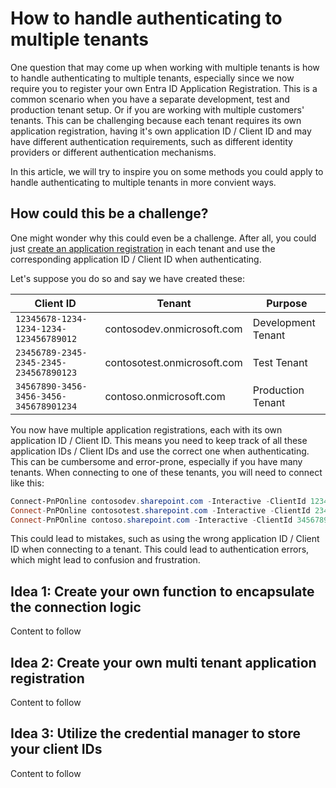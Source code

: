 # How to handle authenticating to multiple tenants

One question that may come up when working with multiple tenants is how to handle authenticating to multiple tenants, especially since we now require you to register your own Entra ID Application Registration. This is a common scenario when you have a separate development, test and production tenant setup. Or if you are working with multiple customers' tenants. This can be challenging because each tenant requires its own application registration, having it's own application ID / Client ID and may have different authentication requirements, such as different identity providers or different authentication mechanisms.

In this article, we will try to inspire you on some methods you could apply to handle authenticating to multiple tenants in more convient ways.

## How could this be a challenge?

One might wonder why this could even be a challenge. After all, you could just [create an application registration](registerapplication.md) in each tenant and use the corresponding application ID / Client ID when authenticating.

Let's suppose you do so and say we have created these:

Client ID | Tenant | Purpose
--- | --- | ---
`12345678-1234-1234-1234-123456789012` | contosodev.onmicrosoft.com | Development Tenant
`23456789-2345-2345-2345-234567890123` | contosotest.onmicrosoft.com | Test Tenant
`34567890-3456-3456-3456-345678901234` | contoso.onmicrosoft.com | Production Tenant

You now have multiple application registrations, each with its own application ID / Client ID. This means you need to keep track of all these application IDs / Client IDs and use the correct one when authenticating. This can be cumbersome and error-prone, especially if you have many tenants. When connecting to one of these tenants, you will need to connect like this:

```powershell
Connect-PnPOnline contosodev.sharepoint.com -Interactive -ClientId 12345678-1234-1234-1234-123456789012
Connect-PnPOnline contosotest.sharepoint.com -Interactive -ClientId 23456789-2345-2345-2345-234567890123
Connect-PnPOnline contoso.sharepoint.com -Interactive -ClientId 34567890-3456-3456-3456-345678901234
```

This could lead to mistakes, such as using the wrong application ID / Client ID when connecting to a tenant. This could lead to authentication errors, which might lead to confusion and frustration.

## Idea 1: Create your own function to encapsulate the connection logic

Content to follow

## Idea 2: Create your own multi tenant application registration

Content to follow

## Idea 3: Utilize the credential manager to store your client IDs

Content to follow